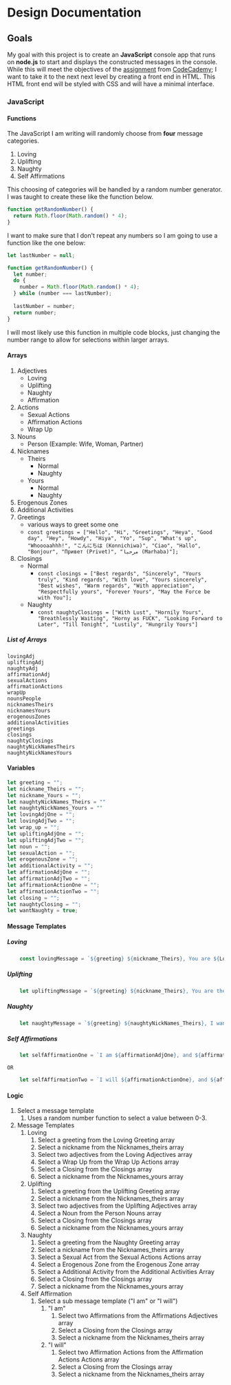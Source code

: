 # Design Documentation

## Goals

My goal with this project is to create an **JavaScript** console app that runs on **node.js** to start and displays the constructed messages in the console.  While this will meet the objectives of the [assignment](https://www.codecademy.com/journeys/full-stack-engineer/paths/fscj-22-building-interactive-websites/tracks/fscj-22-portfolio-project-javascript-syntax/modules/fscp-22-mixed-messages-0a2e7c49-03e1-4825-a480-508f02de0208/kanban_projects/mixed-messages) from [CodeCademy](https://www.codecademy.com/); I want to take it to the next next level by creating a front end in HTML.  This HTML front end will be styled with CSS and will have a minimal interface. 


### JavaScript

#### Functions

The JavaScript I am writing will randomly choose from **four** message categories.

1. Loving
2. Uplifting
3. Naughty
4. Self Affirmations

This choosing of categories will be handled by a random number generator.  I was taught to create these like the function below.

```js
function getRandomNumber() {
  return Math.floor(Math.random() * 4);
}
```

I want to make sure that I don't repeat any numbers so I am going to use a function like the one below:

```js
let lastNumber = null;

function getRandomNumber() {
  let number;
  do {
    number = Math.floor(Math.random() * 4);
  } while (number === lastNumber);
  
  lastNumber = number;
  return number;
}

```

I will most likely use this function in multiple code blocks, just changing the number range to allow for selections within larger arrays.

#### Arrays

1. Adjectives
    - Loving
    - Uplifting
    - Naughty
    - Affirmation
2. Actions
    - Sexual Actions
    - Affirmation Actions
    - Wrap Up
3. Nouns
    - Person (Example: Wife, Woman, Partner)
2. Nicknames
    - Theirs
        - Normal
        - Naughty
    - Yours
        - Normal
        - Naughty
4. Erogenous Zones
5. Additional Activities
6. Greetings
    - various ways to greet some one 
    - ```const greetings = ["Hello", "Hi", "Greetings", "Heya", "Good day", "Hey", "Howdy", "Hiya", "Yo", "Sup", "What's up", "Whoooaahhh!", "こんにちは (Konnichiwa)", "Ciao", "Hallo", "Bonjour", "Привет (Privet)", "مرحبا (Marhaba)"];```
7. Closings
    - Normal
        - ```const closings = ["Best regards", "Sincerely", "Yours truly", "Kind regards", "With love", "Yours sincerely", "Best wishes", "Warm regards", "With appreciation", "Respectfully yours", "Forever Yours", "May the Force be with You"];```
    - Naughty
        - ```const naughtyClosings = ["With Lust", "Hornily Yours", "Breathlessly Waiting", "Horny as FUCK", "Looking Forward to Later", "Till Tonight", "Lustily", "Hungrily Yours"]```

##### List of Arrays

```
lovingAdj
upliftingAdj
naughtyAdj
affirmationAdj
sexualActions
affirmationActions
wrapUp
nounsPeople
nicknamesTheirs
nicknamesYours
erogenousZones
additionalActivities
greetings
closings 
naughtyClosings
naughtyNickNamesTheirs
naughtyNickNamesYours
```

#### Variables

```js
let greeting = "";
let nickname_Theirs = "";
let nickname_Yours = "";
let naughtyNickNames_Theirs = ""
let naughtyNickNames_Yours = ""
let lovingAdjOne = "";
let lovingAdjTwo = "";
let wrap_up = "";
let upliftingAdjOne = "";
let upliftingAdjTwo = "";
let noun = "";
let sexualAction = "";
let erogenousZone = "";
let additionalActivity = "";
let affirmationAdjOne = "";
let affirmationAdjTwo = "";
let affirmationActionOne = "";
let affirmationActionTwo = "";
let closing = "";
let naughtyClosing = "";
let wantNaughty = true;
```

#### Message Templates

##### Loving
```js
    const lovingMessage = `${greeting} ${nickname_Theirs}, You are ${Loving1}, and ${Loving2}, and I ${wrap_up} you. -${closing}, ${nickname_Yours}.`;
```
##### Uplifting
```js
    let upliftingMessage = `${greeting} ${nickname_Theirs}, You are the most ${upliftingAdjOne} and ${upliftingAdjTwo} ${noun}, in the verse. ${closing}, ${nickname_Yours}.`;
```
##### Naughty
```js
    let naughtyMessage = `${greeting} ${naughtyNickNames_Theirs}, I want ${sexualAction} your ${erogenousZone} and ${additionalActivity}. -${naughtyClosing}, ${naughtyNickNames_Yours}.`;
```
##### Self Affirmations
```js
    let selfAffirmationOne = `I am ${affirmationAdjOne}, and ${affirmationAdjTwo}. -${closing}, ${nickname_Theirs}.`;
```
    OR
```js
    let selfAffirmationTwo = `I will ${affirmationActionOne}, and ${affirmationActionTwo}. -${closing}, ${nickname_Theirs}.`
```
#### Logic

1. Select a message template
    1. Uses a random number function to select a value between 0-3.
2. Message Templates
    1. Loving
        1. Select a greeting from the Loving Greeting array
        2. Select a nickname from the Nicknames_theirs array
        3. Select two adjectives from the Loving Adjectives array
        4. Select a Wrap Up from the Wrap Up Actions array
        5. Select a Closing from the Closings array
        6. Select a nickname from the Nicknames_yours array
    2. Uplifting
        1. Select a greeting from the Uplifting Greeting array
        2. Select a nickname from the Nicknames_theirs array
        3. Select two adjectives from the Uplifting Adjectives array
        4. Select a Noun from the Person Nouns array
        5. Select a Closing from the Closings array
        6. Select a nickname from the Nicknames_yours array
    3. Naughty
        1. Select a greeting from the Naughty Greeting array
        2. Select a nickname from the Nicknames_theirs array
        3. Select a Sexual Act from the Sexual Actions Actions array
        4. Select a Erogenous Zone from the Erogenous Zone array
        5. Select a Additional Activity from the Additional Activities Array
        6. Select a Closing from the Closings array
        7. Select a nickname from the Nicknames_yours array
    4. Self Affirmation
        1. Select a sub message template ("I am" or "I will")
            1. "I am"
                1. Select two Affirmations from the Affirmations Adjectives array
                2. Select a Closing from the Closings array
                3. Select a nickname from the Nicknames_theirs array
            2. "I will"
                1. Select two Affirmation Actions from the Affirmation Actions Actions array
                2. Select a Closing from the Closings array
                3. Select a nickname from the Nicknames_theirs array